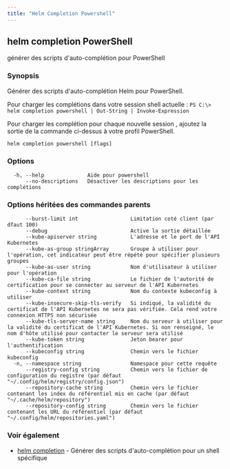 ```yaml
---
title: "Helm Completion Powershell"
---
```


## helm completion PowerShell

générer des scripts d'auto-complétion pour PowerShell

### Synopsis

Générer des scripts d'auto-complétion Helm pour PowerShell.

Pour charger les complétions dans votre session shell actuelle :
`PS C:\> helm completion powershell | Out-String | Invoke-Expression`

Pour charger les complétion pour chaque nouvelle session , ajoutez la sortie de la commande ci-dessus à votre profil PowerShell.


```
helm completion powershell [flags]
```

### Options

```
  -h, --help              Aide pour powershell
      --no-descriptions   Désactiver les descriptions pour les complétions
```

### Options héritées des commandes parents

```
      --burst-limit int                 Limitation coté client (par dfaut 100)
      --debug                           Active la sortie détaillée
      --kube-apiserver string           L'adresse et le port de l'API Kubernetes
      --kube-as-group stringArray       Groupe à utiliser pour l'opération, cet indicateur peut être répété pour spécifier plusieurs groupes
      --kube-as-user string             Nom d'utilisateur à utiliser pour l'opération
      --kube-ca-file string             Le fichier de l'autorité de certification pour se connecter au serveur de l'API Kubernetes
      --kube-context string             Nom du contexte kubeconfig à utiliser
      --kube-insecure-skip-tls-verify   Si indiqué, la validité du certificat de l'API Kubernetes ne sera pas vérifiée. Cela rend votre connexion HTTPS non sécurisée
      --kube-tls-server-name string     Nom du serveur à utiliser pour la validité du certificat de l'API Kubernetes. Si non renseigné, le nom d'hôte utilisé pour contacter le serveur sera utilisé
      --kube-token string               Jeton bearer pour l'authentification
      --kubeconfig string               Chemin vers le fichier kubeconfig
  -n, --namespace string                Namespace pour cette requête
      --registry-config string          Chemin vers le fichier de configuration du registre (par défaut "~/.config/helm/registry/config.json")
      --repository-cache string         Chemin vers le fichier contenant les index du référentiel mis en cache (par défaut "~/.cache/helm/repository")
      --repository-config string        Chemin vers le fichier contenant les URL du référentiel (par défaut "~/.config/helm/repositories.yaml")
```

### Voir également
* [helm completion](helm_completion.md) - Générer des scripts d'auto-complétion pour un shell spécifique
